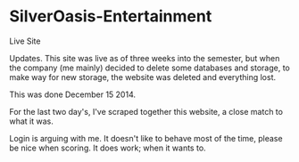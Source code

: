 SilverOasis-Entertainment
=========================

Live Site

Updates. This site was live as of three weeks into the semester, but when the company (me mainly) decided to delete some 
databases and storage, to make way for new storage, the website was deleted and everything lost.

This was done December 15 2014.

For the last two day's, I've scraped together this website, a close match to what it was.

Login is arguing with me. It doesn't like to behave most of the time, please be nice when scoring. It does work; when it 
wants to.
